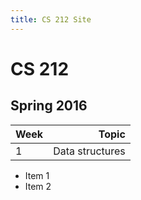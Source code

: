 ```yaml
---
title: CS 212 Site
---
```


# CS 212

## Spring 2016

|Week|Topic|
|----|----:|
|1| Data structures|

- Item 1
- Item 2
